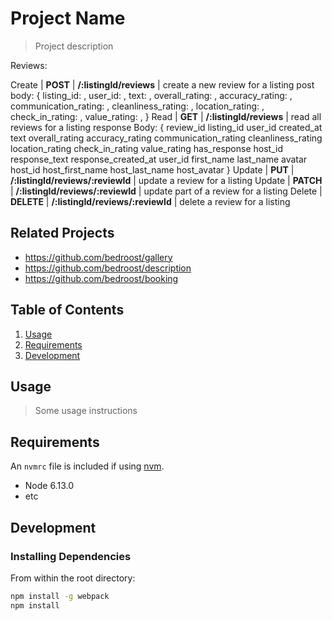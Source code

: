 # Project Name

> Project description

Reviews:

Create | **POST** | **/:listingId/reviews** |  create a new review for a listing
      post body: {
        listing_id: ,
        user_id: ,
        text: ,
        overall_rating: ,
        accuracy_rating: ,
        communication_rating: ,
        cleanliness_rating: ,
        location_rating: ,
        check_in_rating: ,
        value_rating: ,
      }
Read | **GET** | **/:listingId/reviews** | read all reviews for a listing
  response Body: {
      review_id
      listing_id
      user_id
      created_at
      text
      overall_rating
      accuracy_rating
      communication_rating
      cleanliness_rating
      location_rating
      check_in_rating
      value_rating
      has_response
      host_id
      response_text
      response_created_at
      user_id
      first_name
      last_name
      avatar
      host_id
      host_first_name
      host_last_name
      host_avatar
    }
Update | **PUT** | **/:listingId/reviews/:reviewId** | update a review for a listing
Update | **PATCH** | **/:listingId/reviews/:reviewId** | update part of a review for a listing
Delete | **DELETE** | **/:listingId/reviews/:reviewId** | delete a review for a listing


## Related Projects

  - https://github.com/bedroost/gallery
  - https://github.com/bedroost/description
  - https://github.com/bedroost/booking

## Table of Contents

1. [Usage](#Usage)
1. [Requirements](#requirements)
1. [Development](#development)

## Usage

> Some usage instructions

## Requirements

An `nvmrc` file is included if using [nvm](https://github.com/creationix/nvm).

- Node 6.13.0
- etc

## Development

### Installing Dependencies

From within the root directory:

```sh
npm install -g webpack
npm install
```


